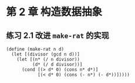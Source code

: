 # 第 2 章 构造数据抽象

## 练习 2.1 改进 `make-rat` 的实现

```rkt
(define (make-rat n d)
  (let [(divisor (gcd n d))]
    (let [(n* (/ n divisor))
          (d* (/ d divisor))]
      (cond [(> d* 0) (cons n* d*)]
            [(< d* 0) (cons (- n*) (- d*))]))))
```